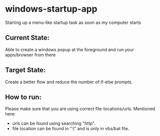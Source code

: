 # windows-startup-app
Starting up a menu-like startup task as soon as my computer starts

## Current State:
Able to create a windows popup at the foreground and run your apps/browser from there

## Target State:
Create a better flow and reduce the number of if-else prompts.

## How to run:
Please make sure that you are using correct file-locations/urls. Mentioned here:
- urls can be found using searching "http".
- file location can be found in ":\\" and is only in vbs/bat file.